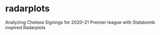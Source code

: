 # radarplots
Analyzing Chelsea Signings for 2020–21 Premier league with Statsbomb inspired Radarplots
